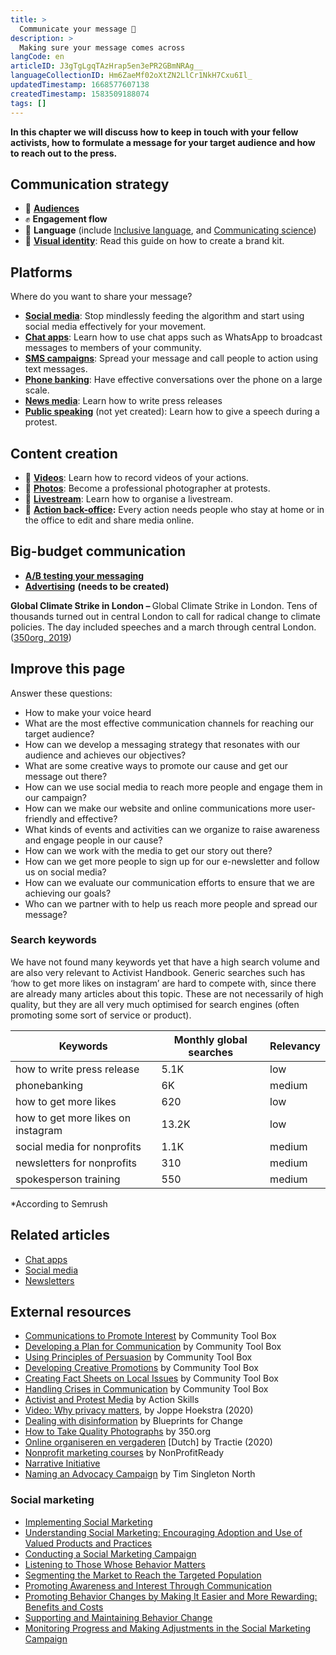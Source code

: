 ```yaml
---
title: >
  Communicate your message 💬
description: >
  Making sure your message comes across
langCode: en
articleID: J3gTgLgqTAzHrap5en3ePR2GBmNRAg__
languageCollectionID: Hm6ZaeMf02oXtZN2LlCr1NkH7Cxu6Il_
updatedTimestamp: 1668577607138
createdTimestamp: 1583509188074
tags: []
---
```


**In this chapter we will discuss how to keep in touch with your fellow activists, how to formulate a message for your target audience and how to reach out to the press.**

## Communication strategy

-   📣 [**Audiences**](/communication/audiences)
-   ✊ **Engagement flow**
-   💬 **Language** (include [Inclusive language](/communication/inclusive-language), and [Communicating science](/communication/science))
-   **🎨** [**Visual identity**](/communication/visual-identity): Read this guide on how to create a brand kit.

## Platforms

Where do you want to share your message?

-   [**Social media**](/tools/social-media): Stop mindlessly feeding the algorithm and start using social media effectively for your movement.
-   [**Chat apps**](/communication/chat-apps): Learn how to use chat apps such as WhatsApp to broadcast messages to members of your community.
-   [**SMS campaigns**](/communication/sms-campaigns): Spread your message and call people to action using text messages.
-   [**Phone banking**](/communication/phone-banking): Have effective conversations over the phone on a large scale.
-   [**News media**](/communication/news-media): Learn how to write press releases
-   [**Public speaking**](/communication/public-speaking) (not yet created): Learn how to give a speech during a protest.

## Content creation

-   **🎥** [**Videos**](/communication/videos): Learn how to record videos of your actions.
-   **📸** [**Photos**](/communication/photos): Become a professional photographer at protests.
-   **🔴** [**Livestream**](/communication/livestream): Learn how to organise a livestream.
-   **🏡** [**Action back-office**](/communication/action-back-office)**:** Every action needs people who stay at home or in the office to edit and share media online.

## Big-budget communication

-   [**A/B testing your messaging**](/communication/a-b-testing)
-   [**Advertising**](/communication/advertising) **(needs to be created)**

<div><figcaption><strong>Global Climate Strike in London – </strong>Global Climate Strike in London. Tens of thousands turned out in central London to call for radical change to climate policies. The day included speeches and a march through central London. (<a href="https://www.flickr.com/photos/350org/48794671711/">350org, 2019</a>)</figcaption></div>

## Improve this page

Answer these questions:

-   How to make your voice heard
-   What are the most effective communication channels for reaching our target audience?
-   How can we develop a messaging strategy that resonates with our audience and achieves our objectives?
-   What are some creative ways to promote our cause and get our message out there?
-   How can we use social media to reach more people and engage them in our campaign?
-   How can we make our website and online communications more user-friendly and effective?
-   What kinds of events and activities can we organize to raise awareness and engage people in our cause?
-   How can we work with the media to get our story out there?
-   How can we get more people to sign up for our e-newsletter and follow us on social media?
-   How can we evaluate our communication efforts to ensure that we are achieving our goals?
-   Who can we partner with to help us reach more people and spread our message?

### Search keywords

We have not found many keywords yet that have a high search volume and are also very relevant to Activist Handbook. Generic searches such has ‘how to get more likes on instagram’ are hard to compete with, since there are already many articles about this topic. These are not necessarily of high quality, but they are all very much optimised for search engines (often promoting some sort of service or product).

<div><table><thead><tr><th>Keywords</th><th>Monthly global searches</th><th>Relevancy</th></tr></thead><tbody><tr><td>how to write press release</td><td>5.1K</td><td>low</td></tr><tr><td>phonebanking</td><td>6K</td><td>medium</td></tr><tr><td>how to get more likes</td><td>620</td><td>low</td></tr><tr><td>how to get more likes on instagram</td><td>13.2K</td><td>low</td></tr><tr><td>social media for nonprofits</td><td>1.1K</td><td>medium</td></tr><tr><td>newsletters for nonprofits</td><td>310</td><td>medium</td></tr><tr><td>spokesperson training</td><td>550</td><td>medium</td></tr></tbody></table></div>

\*According to Semrush

## Related articles

-   [Chat apps](/tools/chat-apps)
-   [Social media](/tools/social-media)
-   [Newsletters](/tools/newsletters)

## External resources

-   [Communications to Promote Interest](https://ctb.ku.edu/en/table-of-contents/participation/promoting-interest) by Community Tool Box
-   [Developing a Plan for Communication](https://ctb.ku.edu/en/community-tool-box-toc/promoting-interest-and-participation-initiatives/chapter-6-promoting-intere-0) by Community Tool Box
-   [Using Principles of Persuasion](https://ctb.ku.edu/en/community-tool-box-toc/promoting-interest-and-participation-initiatives/chapter-6-promoting-intere-5) by Community Tool Box
-   [Developing Creative Promotions](https://ctb.ku.edu/en/community-tool-box-toc/promoting-interest-and-participation-initiatives/chapter-6-promoting-inter-48) by Community Tool Box
-   [Creating Fact Sheets on Local Issues](https://ctb.ku.edu/en/community-tool-box-toc/promoting-interest-and-participation-initiatives/chapter-6-promoting-inter-57) by Community Tool Box
-   [Handling Crises in Communication](https://ctb.ku.edu/en/community-tool-box-toc/promoting-interest-and-participation-initiatives/chapter-6-promoting-inter-75) by Community Tool Box
-   [Activist and Protest Media](https://actionskills.co/resources/activist-media/) by Action Skills
-   [Video: Why privacy matters](https://www.facebook.com/activisthandbook/videos/212978856564312/), by Joppe Hoekstra (2020)
-   [Dealing with disinformation](https://blueprintsfc.org/guide/dealing-with-disinformation/) by Blueprints for Change
-   [How to Take Quality Photographs](https://trainings.350.org/resource/how-to-take-quality-photographs/) by 350.org
-   [Online organiseren en vergaderen](https://tractie.be/nl/online-organiseren-en-vergaderen) \[Dutch\] by Tractie (2020)
-   [Nonprofit marketing courses](https://www.nonprofitready.org/nonprofit-marketing-essentials) by NonProfitReady
-   [Narrative Initiative](https://narrativeinitiative.org/resources/)
-   [Naming an Advocacy Campaign](https://commonslibrary.org/naming-an-advocacy-campaign/) by Tim Singleton North

### Social marketing

-   [Implementing Social Marketing](https://ctb.ku.edu/en/implement-social-marketing-effort)
-   [Understanding Social Marketing: Encouraging Adoption and Use of Valued Products and Practices](https://ctb.ku.edu/en/community-tool-box-toc/social-marketing-and-institutionalization-initiative/chapter-45-social-0)
-   [Conducting a Social Marketing Campaign](https://ctb.ku.edu/en/community-tool-box-toc/social-marketing-and-institutionalization-initiative/chapter-45-social-5)
-   [Listening to Those Whose Behavior Matters](https://ctb.ku.edu/en/community-tool-box-toc/social-marketing-and-institutionalization-initiative/chapter-45-social-9)
-   [Segmenting the Market to Reach the Targeted Population](https://ctb.ku.edu/en/community-tool-box-toc/social-marketing-and-institutionalization-initiative/chapter-45-social-13)
-   [Promoting Awareness and Interest Through Communication](https://ctb.ku.edu/en/community-tool-box-toc/social-marketing-and-institutionalization-initiative/chapter-45-social-18)
-   [Promoting Behavior Changes by Making It Easier and More Rewarding: Benefits and Costs](https://ctb.ku.edu/en/community-tool-box-toc/social-marketing-and-institutionalization-initiative/chapter-45-social-23)
-   [Supporting and Maintaining Behavior Change](https://ctb.ku.edu/en/community-tool-box-toc/social-marketing-and-institutionalization-initiative/chapter-45-social-27)
-   [Monitoring Progress and Making Adjustments in the Social Marketing Campaign](https://ctb.ku.edu/en/community-tool-box-toc/social-marketing-and-institutionalization-initiative/chapter-45-social-31)